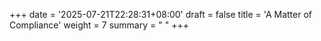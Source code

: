 +++
date = '2025-07-21T22:28:31+08:00'
draft = false
title = 'A Matter of Compliance'
weight = 7
summary = " "
+++


